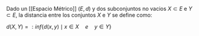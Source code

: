 Dado un [[Espacio Métrico]] $(E,d)$ y dos subconjuntos no vacios $X \subset E$ e $Y \subset E$, la distancia entre los conjuntos $X$ e $Y$ se define como:

$d(X,Y) =: inf\left \{ d(x,y) \mid x\in X  \quad  e  \quad  y\in Y\right \}$ 